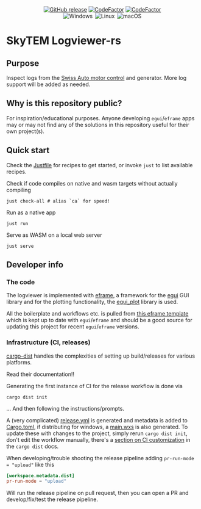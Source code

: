 <div align="center">
  <a href="https://github.com/luftkode/logviewer-rs/releases" title="Latest Stable GitHub Release">
      <img src="https://img.shields.io/github/release/luftkode/logviewer-rs/all.svg?style=flat&logo=github&logoColor=white&colorB=blue&label=Latest Release" alt="GitHub release"></a>
  <a href="https://www.codefactor.io/repository/github/luftkode/logviewer-rs"><img src="https://www.codefactor.io/repository/github/luftkode/logviewer-rs/badge" alt="CodeFactor" /></a>
  <a href="https://github.com/luftkode/logviewer-rs/actions/workflows/CI.yml"><img src="https://github.com/luftkode/logviewer-rs/actions/workflows/CI.yml/badge.svg" alt="CodeFactor" /></a>
</div>
<div align="center">
    <img src="https://img.shields.io/badge/-Windows-6E46A2.svg?style=flat&logo=windows-11&logoColor=white" alt="Windows" title="Supported Platform: Windows">&thinsp;
    <img src="https://img.shields.io/badge/-Linux-9C2A91.svg?style=flat&logo=linux&logoColor=white" alt="Linux" title="Supported Platform: Linux">&thinsp;
    <img src="https://img.shields.io/badge/-macOS-red.svg?style=flat&logo=apple&logoColor=white" alt="macOS" title="Supported Platform: macOS">
</div>


# SkyTEM Logviewer-rs

## Purpose

Inspect logs from the [Swiss Auto motor control](https://github.com/luftkode/mbed-motor-control) and generator. More log support will be added as needed.

## Why is this repository public?

For inspiration/educational purposes. Anyone developing `egui`/`eframe` apps may or may not find any of the solutions in this repository useful for their own project(s).

## Quick start

Check the [Justfile](Justfile) for recipes to get started, or invoke `just` to list available recipes.

Check if code compiles on native and wasm targets without actually compiling

```shell
just check-all # alias `ca` for speed!
```

Run as a native app

```shell
just run
```

Serve as WASM on a local web server

```shell
just serve
```

## Developer info

### The code

The logviewer is implemented with [eframe](https://github.com/emilk/egui/tree/master/crates/eframe), a framework for the [egui](https://github.com/emilk/egui) GUI library and for the plotting functionality, the [egui_plot](https://github.com/emilk/egui_plot) library is used.

All the boilerplate and workflows etc. is pulled from [this eframe template](https://github.com/emilk/eframe_template) which is kept up to date with `egui`/`eframe` and should be a good source for updating this project for recent `egui`/`eframe` versions.

### Infrastructure (CI, releases)

[cargo-dist](https://github.com/axodotdev/cargo-dist) handles the complexities of setting up build/releases for various platforms.

Read their documentation!!

Generating the first instance of CI for the release workflow is done via

```shell
cargo dist init
```
... And then following the instructions/prompts.

A (very complicated) [release.yml](.github/workflows/release.yml) is generated and metadata is added to [Cargo.toml](Cargo.toml), if distributing for windows, a [main.wxs](wix/main.wxs) is also generated. To update these with changes to the project, simply rerun `cargo dist init`, don't edit the workflow manually, there's a [section on CI customization](https://opensource.axo.dev/cargo-dist/book/ci/customizing.html) in the `cargo dist` docs.

When developing/trouble shooting the release pipeline adding `pr-run-mode = "upload"` like this

```toml
[workspace.metadata.dist]
pr-run-mode = "upload"
```

Will run the release pipeline on pull request, then you can open a PR and develop/fix/test the release pipeline.
